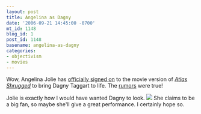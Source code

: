 ```yaml
---
layout: post
title: Angelina as Dagny
date: '2006-09-21 14:45:00 -0700'
mt_id: 1148
blog_id: 1
post_id: 1148
basename: angelina-as-dagny
categories:
- objectivism
- movies
---
```

<p>
Wow, Angelina Jolie has <a href="http://www.variety.com/VR1117950446.html">officially signed on</a> to the movie version of <a href="http://www.amazon.com/exec/obidos/ASIN/0451191145/bbrown-20/ref=nosim/"><cite>Atlas Shrugged</cite></a> to bring Dagny Taggart to life. The <a href="/2006/04/27/brangelina-as-dagnyjohn.aspx">rumors</a> were true!
</p>
<p>
Jolie is exactly how I would have wanted Dagny to look. <img src="http://BBROWN.INFO/emoticons/smile.png" border="0" /> She claims to be a big fan, so maybe she'll give a great performance. I certainly hope so.
</p>
